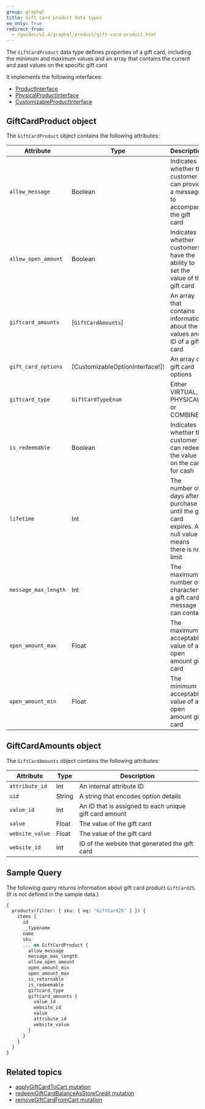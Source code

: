 ```yaml
---
group: graphql
title: Gift card product data types
ee_only: True
redirect_from:
  - /guides/v2.4/graphql/product/gift-card-product.html
---
```


The `GiftCardProduct` data type defines properties of a gift card, including the minimum and maximum values and an array that contains the current and past values on the specific gift card

It implements the following interfaces:

-  [ProductInterface]({{page.baseurl}}/graphql/interfaces/product-interface.html)
-  [PhysicalProductInterface]({{page.baseurl}}/graphql/interfaces/product-interface.html#PhysicalProductInterface)
-  [CustomizableProductInterface]({{page.baseurl}}/graphql/interfaces/customizable-option-interface.html)

## GiftCardProduct object

The `GiftCardProduct` object contains the following attributes:

Attribute | Type | Description
--- | --- | ---
`allow_message` | Boolean | Indicates whether the customer can provide a message to accompany the gift card
`allow_open_amount` | Boolean | Indicates whether customers have the ability to set the value of the gift card
`giftcard_amounts` | [`GiftCardAmounts`] | An array that contains information about the values and ID of a gift card
`gift_card_options` | [CustomizableOptionInterface!]! | An array of gift card options
`giftcard_type` | `GiftCardTypeEnum` | Either VIRTUAL, PHYSICAL, or COMBINED
`is_redeemable` | Boolean | Indicates whether the customer can redeem the value on the card for cash
`lifetime` | Int | The number of days after purchase until the gift card expires. A null value means there is no limit
`message_max_length` | Int | The maximum number of characters a gift card message can contain
`open_amount_max` | Float | The maximum acceptable value of an open amount gift card
`open_amount_min` | Float | The minimum acceptable value of an open amount gift card

## GiftCardAmounts object

The `GiftCardAmounts` object contains the following attributes:

Attribute | Type | Description
--- | --- | ---
`attribute_id` | Int | An internal attribute ID
`uid` | String | A string that encodes option details
`value_id` | Int | An ID that is  assigned to each unique gift card amount
`value` | Float | The value of the gift card
`website_value` | Float |The value of the gift card
`website_id` | Int | ID of the website that generated the gift card

## Sample Query

The following query returns information about gift card product `GiftCard25`. (It is not defined in the sample data.)

```graphql
{
  products(filter: { sku: { eq: "GiftCard25" } }) {
    items {
      id
      __typename
      name
      sku
      ... on GiftCardProduct {
        allow_message
        message_max_length
        allow_open_amount
        open_amount_min
        open_amount_max
        is_returnable
        is_redeemable
        giftcard_type
        giftcard_amounts {
          value_id
          website_id
          value
          attribute_id
          website_value
        }
      }
    }
  }
}
```

## Related topics

-  [applyGiftCardToCart mutation]({{page.baseurl}}/graphql/mutations/apply-giftcard.html)
-  [redeemGiftCardBalanceAsStoreCredit mutation]({{page.baseurl}}/graphql/mutations/redeem-giftcard-balance.html)
-  [removeGiftCardFromCart mutation]({{page.baseurl}}/graphql/mutations/remove-giftcard.html)
